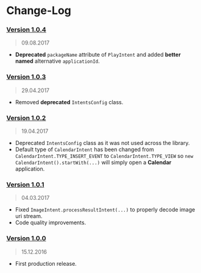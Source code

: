 Change-Log
===============

### [Version 1.0.4](https://github.com/universum-studios/android_intents/releases/tag/1.0.4) ###
> 09.08.2017

- **Deprecated** `packageName` attribute of `PlayIntent` and added **better named** alternative `applicationId`.

### [Version 1.0.3](https://github.com/universum-studios/android_intents/releases/tag/1.0.3) ###
> 29.04.2017

- Removed **deprecated** `IntentsConfig` class.

### [Version 1.0.2](https://github.com/universum-studios/android_intents/releases/tag/1.0.2) ###
> 19.04.2017

- Deprecated `IntentsConfig` class as it was not used across the library.
- Default type of `CalendarIntent` has been changed from `CalendarIntent.TYPE_INSERT_EVENT` to 
  `CalendarIntent.TYPE_VIEW` so `new CalendarIntent().startWith(...)` will simply open a **Calendar**
  application.

### [Version 1.0.1](https://github.com/universum-studios/android_intents/releases/tag/1.0.1) ###
> 04.03.2017

- Fixed `ImageIntent.processResultIntent(...)` to properly decode image uri stream.
- Code quality improvements.

### [Version 1.0.0](https://github.com/universum-studios/android_intents/releases/tag/1.0.0) ###
> 15.12.2016

- First production release.